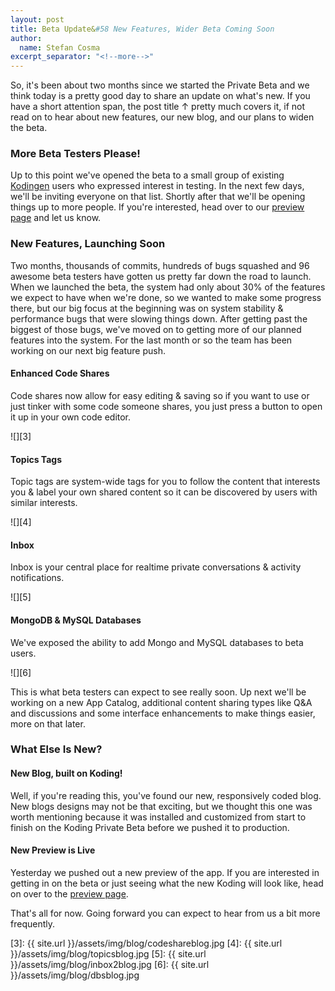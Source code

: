 ```yaml
---
layout: post
title: Beta Update&#58 New Features, Wider Beta Coming Soon
author:
  name: Stefan Cosma
excerpt_separator: "<!--more-->"
---
```


So, it's been about two months since we started the Private Beta and we think today is a pretty good day to share an update on what's new. If you have a short attention span, the post title ↑ pretty much covers it, if not read on to hear about new features, our new blog, and our plans to widen the beta.
<!--more-->

### More Beta Testers Please!

Up to this point we've opened the beta to a small group of existing [Kodingen][1] users who expressed interest in testing. In the next few days, we'll be inviting everyone on that list. Shortly after that we'll be opening things up to more people. If you're interested, head over to our [preview page][2] and let us know.

### New Features, Launching Soon

Two months, thousands of commits, hundreds of bugs squashed and 96 awesome beta testers have gotten us pretty far down the road to launch. When we launched the beta, the system had only about 30% of the features we expect to have when we're done, so we wanted to make some progress there, but our big focus at the beginning was on system stability & performance bugs that were slowing things down. After getting past the biggest of those bugs, we've moved on to getting more of our planned features into the system. For the last month or so the team has been working on our next big feature push.

#### Enhanced Code Shares

Code shares now allow for easy editing & saving so if you want to use or just tinker with some code someone shares, you just press a button to open it up in your own code editor.

![][3]

#### Topics Tags

Topic tags are system-wide tags for you to follow the content that interests you & label your own shared content so it can be discovered by users with similar interests.

![][4]

#### Inbox

Inbox is your central place for realtime private conversations & activity notifications.

![][5]

#### MongoDB & MySQL Databases

We've exposed the ability to add Mongo and MySQL databases to beta users.

![][6]

This is what beta testers can expect to see really soon. Up next we'll be working on a new App Catalog, additional content sharing types like Q&A and discussions and some interface enhancements to make things easier, more on that later.

### What Else Is New?

#### New Blog, built on Koding!

Well, if you're reading this, you've found our new, responsively coded blog. New blogs designs may not be that exciting, but we thought this one was worth mentioning because it was installed and customized from start to finish on the Koding Private Beta before we pushed it to production.

#### New Preview is Live

Yesterday we pushed out a new preview of the app. If you are interested in getting in on the beta or just seeing what the new Koding will look like, head on over to the [preview page][2].

That's all for now. Going forward you can expect to hear from us a bit more frequently.

[1]: http://kodingen.com
[2]: http://koding.com
[3]: {{ site.url }}/assets/img/blog/codeshareblog.jpg
[4]: {{ site.url }}/assets/img/blog/topicsblog.jpg
[5]: {{ site.url }}/assets/img/blog/inbox2blog.jpg
[6]: {{ site.url }}/assets/img/blog/dbsblog.jpg
